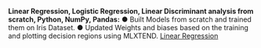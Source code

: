 <b>Linear Regression, Logistic Regression, Linear Discriminant analysis from scratch, Python, NumPy, Pandas:</b>
● Built Models from scratch and trained them on Iris Dataset.
● Updated Weights and biases based on the training and plotting decision regions using MLXTEND.
<a href="https://github.com/deejachhabra/Machine-Learning/blob/main/CNN%2C%20All%20CNN%2C%20Transfer%20Learning%20CNN%20Keras%20Food-101.ipynb">Linear Regression</a>
